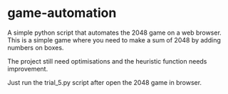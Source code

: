 # game-automation

A simple python script that automates the 2048 game on a web browser.
This is a simple game where you need to make a sum of 2048 by adding numbers on boxes.

The project still need optimisations and the heuristic function needs improvement.

Just run the trial_5.py script after open the 2048 game in browser.


